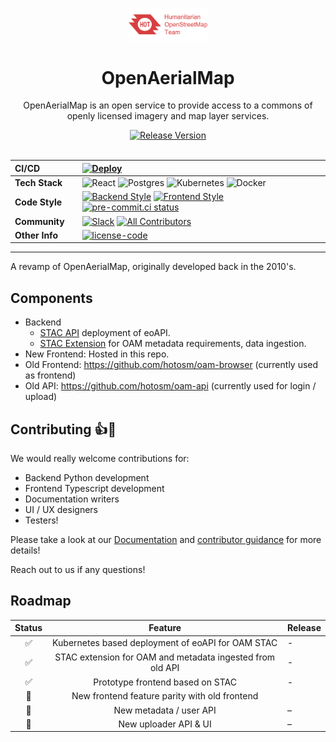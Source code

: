 <!-- markdownlint-disable -->
<p align="center">
    <!-- github-banner-start -->
    <img src="https://raw.githubusercontent.com/hotosm/openaerialmap/main/docs/images/hot_logo.png" alt="HOTOSM Logo" width="25%" height="auto" />
    <!-- github-banner-end -->
</p>

<div align="center">
    <h1>OpenAerialMap</h1>
    <p>OpenAerialMap is an open service to provide access to a commons of openly licensed imagery and map layer services.</p>
    <a href="https://github.com/hotosm/openaerialmap/releases">
        <img src="https://img.shields.io/github/v/release/hotosm/openaerialmap?logo=github" alt="Release Version" />
    </a>
</div>

</br>

<!-- prettier-ignore-start -->
<div align="center">

| **CI/CD** | | [![Deploy](https://github.com/hotosm/openaerialmap/actions/workflows/deploy.yml/badge.svg?branch=main)](https://github.com/hotosm/openaerialmap/actions/workflows/deploy.yml?query=branch%3Amain) |
| :--- | :--- | :--- |
| **Tech Stack** | | ![React](https://img.shields.io/badge/react-%2320232a.svg?style=for-the-badge&logo=react&logoColor=%2361DAFB) ![Postgres](https://img.shields.io/badge/postgres-%23316192.svg?style=for-the-badge&logo=postgresql&logoColor=white) ![Kubernetes](https://img.shields.io/badge/kubernetes-%23326ce5.svg?style=for-the-badge&logo=kubernetes&logoColor=white) ![Docker](https://img.shields.io/badge/docker-%230db7ed.svg?style=for-the-badge&logo=docker&logoColor=white) |
| **Code Style** | | [![Backend Style](https://img.shields.io/endpoint?url=https://raw.githubusercontent.com/astral-sh/ruff/main/assets/badge/format.json&labelColor=202235)](https://github.com/astral-sh/ruff) [![Frontend Style](https://img.shields.io/badge/code%20style-prettier-F7B93E?logo=Prettier)](https://github.com/prettier/prettier) [![pre-commit.ci status](https://results.pre-commit.ci/badge/github/hotosm/openaerialmap/main.svg)](https://results.pre-commit.ci/latest/github/hotosm/openaerialmap/main) |
| **Community** | | [![Slack](https://img.shields.io/badge/Slack-Join%20the%20community!-d63f3f?style=for-the-badge&logo=slack&logoColor=d63f3f)](https://slack.hotosm.org) [![All Contributors](https://img.shields.io/github/contributors/hotosm/openaerialmap?logo=github)](#contributors-) |
| **Other Info** | | [![license-code](https://img.shields.io/github/license/hotosm/openaerialmap.svg)](https://github.com/hotosm/openaerialmap/blob/main/LICENSE.md) |

</div>

---

<!-- markdownlint-restore -->
<!-- prettier-ignore-end -->

A revamp of OpenAerialMap, originally developed back in the 2010's.

## Components

- Backend
  - [STAC API][4] deployment of eoAPI.
  - [STAC Extension][3] for OAM metadata requirements, data ingestion.
- New Frontend: Hosted in this repo.
- Old Frontend: <https://github.com/hotosm/oam-browser> (currently used as frontend)
- Old API: <https://github.com/hotosm/oam-api> (currently used for login / upload)

## Contributing 👍🎉

We would really welcome contributions for:

- Backend Python development
- Frontend Typescript development
- Documentation writers
- UI / UX designers
- Testers!

Please take a look at our [Documentation][1] and
[contributor guidance][2] for more details!

Reach out to us if any questions!

## Roadmap

<!-- prettier-ignore-start -->
| Status | Feature | Release |
|:------:|:-------:|:--------|
| ✅ | Kubernetes based deployment of eoAPI for OAM STAC | - |
| ✅ | STAC extension for OAM and metadata ingested from old API | - |
| ✅ | Prototype frontend based on STAC | - |
| 🔄 | New frontend feature parity with old frontend | |
| 📅 | New metadata / user API | – |
| 📅 | New uploader API & UI | – |
<!-- prettier-ignore-end -->

[1]: https://hotosm.github.io/openaerialmap
[2]: https://github.com/hotosm/openaerialmap/blob/main/CONTRIBUTING.md
[3]: https://github.com/hotosm/stactools-hotosm
[4]: https://github.com/hotosm/k8s-infra/tree/main/kubernetes/helm
